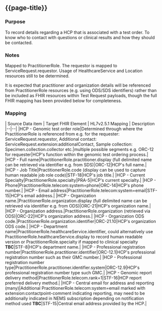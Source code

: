 ## {{page-title}}

### Purpose
To record details regarding a HCP that is associated with a test order. 
To know who to contact with questions or clinical results and how they should be contacted.

### Notes
Mapped to PractitionerRole. The requestor is mapped to ServiceRequest.requestor. Usage of HealthcareService and Location resources still to be determined.

It is expected that practitioner and organization details will be referenced from PractitionerRole resources (e.g. using ODS/SDS identifiers) rather than be included as FHIR resources within Test Request payloads, though the full FHIR mapping has been provided below for completeness.

### Mapping
| Source Data item | Target FHIR Element | HL7v2.5.1 Mapping | Description 
|--|--|
|HCP - Genomic test order role|Determined through where the PractitionerRole is referenced from e.g. for the requester: ServiceRequest.requestor, Additional contact: ServiceRequest.extension:additionalContact, Sample collection: Specimen.collection.collector etc.|multiple possible segments e.g. ORC-12 for requester|HCP's function within the genomic test ordering process.|
|HCP - Full name|PractitionerRole.practitioner.display (full delimited name can be retrieved via identifier e.g. from SDS)|ORC-12|HCP's full name.|
|HCP - Job Title|PractitionerRole.code (display can be used to capture human readable job role code)|STF-18|HCP's job title.|
|HCP - Current Specialty|PractitionerRole.specialty|PRA-5|HCP's current specialty.|
|HCP - Phone|PractitionerRole.telecom:system=phone|ORC-14|HCP's phone number.|
|HCP - Email address|PractitionerRole.telecom:system=email|STF-15|HCP's email address.|
|HCP - Organization name.|PractitionerRole.organization.display (full delimited name can be retrieved via identifier e.g. from ODS)|ORC-21|HCP's organization name.|
|HCP - Organization address.|PractitionerRole.organization (retrieved via ODS)|ORC-22|HCP's organization address.|
|HCP - Organization ODS code.|PractitionerRole.organization.identifier|ORC-21.10|HCP's organization ODS code.|
|HCP - Department name|PractitionerRole.healthcareService.identifier, could alternatively use PractitionerRole.healthcareService.display to record human readable version or PractitionerRole.specialty if mapped to clinical specialty **TBC**|STF-8|HCP's department name.|
|HCP - Professional registration number|PractitionerRole.practitioner.identifier|ORC-12.1|HCP's professional registration number such as their GMC number.|
|HCP - Professional registration number type|PractitionerRole.practitioner.identifier.system|ORC-12.9|HCP's professional registration number type such GMC.|
|HCP - Genomic report delivery method|PractitionerRole.telecom.rank=1|STF-16|HCP report preferred delivery method.|
|HCP - Central email for address and reporting (many)|Additional  PractitionerRole.telecom:system=email marked with extension:contactpoint-comment indicating reporting, may need to be additionally indicated in NEMS subscription depending on notification method used **TBC**|STF-15|Central email address provided by the HCP.|

<!--
| Source Data item | Non WGS Rare Disease | Non WGS Cancer | WGS Rare Disease | WGS Cancer | Target FHIR Element | HL7v2.5.1 Mapping | Description 
|--|--|
|Requestor - Full name|Mandatory|Mandatory|Mandatory|Mandatory|ServiceRequest.requester(PractitionerRole.practitioner(Practitioner.name))|ORC-12|Requestor's full name.|
|Requestor - Job Title|N/A|N/A|Mandatory|Mandatory|ServiceRequest.requester(PractitionerRole.code)|ORC-12.1|Requestor's GMC number.|
|Requestor - Professional registration number|N/A|N/A|Mandatory|Mandatory|ServiceRequest.requester(PractitionerRole.practitioner(Practitioner.identifier))|ORC-12.1|Requestor's GMC number.|
|Requestor - Phone |Mandatory|Mandatory|Mandatory|Mandatory|ServiceRequest.requester(PractitionerRole.telecom:system=phone)|ORC-14|Requestor's phone number.|
|Requestor - Email address |Mandatory|Mandatory|Mandatory|Mandatory|ServiceRequest.requester(PractitionerRole.telecom:system=email)|STF-15|Requestor's email address.|
|Requestor - Hospital name, address and ODS code.|Mandatory|Mandatory|Mandatory|Mandatory|ServiceRequest.requester(PractitionerRole.organization(Organization.name)), ServiceRequest.requester(PractitionerRole.organization(Organization.address)), ServiceRequest.requester(PractitionerRole.organization(Organization.identifier))|ORC-21,ORC-22,ORC-21.10|Requestor's hospital name, address and ODS code.|
|Requestor - Department name|N/A|N/A|Mandatory|Mandatory|ServiceRequest.requester(PractitionerRole.healthcareService(HealthcareService.name))|STF-8|Requestor's department name.|
|Requestor - Department address|N/A|N/A|Mandatory|Mandatory|ServiceRequest.requester(PractitionerRole.healthcareService(HealthcareService.location(Location.address)))|ORC-24|Requestor's department address.|
-->
